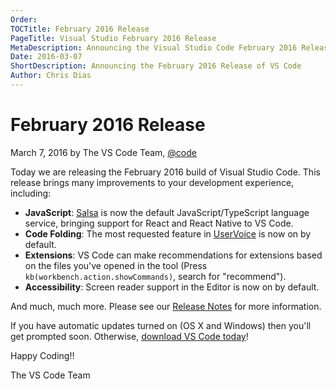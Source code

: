 ```yaml
---
Order:
TOCTitle: February 2016 Release
PageTitle: Visual Studio February 2016 Release
MetaDescription: Announcing the Visual Studio Code February 2016 Release
Date: 2016-03-07
ShortDescription: Announcing the February 2016 Release of VS Code
Author: Chris Dias
---
```


# February 2016 Release

March 7, 2016 by The VS Code Team, [@code](https://twitter.com/code)

Today we are releasing the February 2016 build of Visual Studio Code. This
release brings many improvements to your development experience, including:

-   **JavaScript**: [Salsa](https://github.com/Microsoft/TypeScript/issues/4789)
    is now the default JavaScript/TypeScript language service, bringing support
    for React and React Native to VS Code.
-   **Code Folding**: The most requested feature in
    [UserVoice](https://visualstudio.uservoice.com/forums/293070-visual-studio-code/suggestions/7752321-add-code-folding-support)
    is now on by default.
-   **Extensions**: VS Code can make recommendations for extensions based on the
    files you've opened in the tool (Press `kb(workbench.action.showCommands)`,
    search for "recommend").
-   **Accessibility**: Screen reader support in the Editor is now on by default.

And much, much more. Please see our
[Release Notes](https://go.microsoft.com/fwlink/?LinkID=533483) for more
information.

If you have automatic updates turned on (OS X and Windows) then you'll get
prompted soon. Otherwise,
[download VS Code today](https://code.visualstudio.com)!

Happy Coding!!

The VS Code Team
